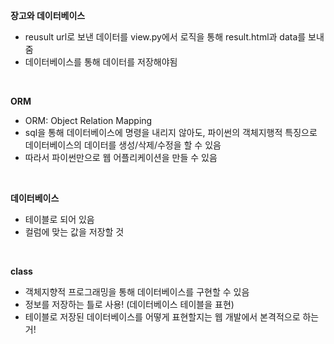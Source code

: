 **장고와 데이터베이스**

* reusult url로 보낸 데이터를 view.py에서 로직을 통해 result.html과 data를 보내줌
* 데이터베이스를 통해 데이터를 저장해야됨

<br>

**ORM**

* ORM: Object Relation Mapping
* sql을 통해 데이터베이스에 명령을 내리지 않아도, 파이썬의 객체지행적 특징으로 데이터베이스의 데이터를 생성/삭제/수정을 할 수 있음
* 따라서 파이썬만으로 웹 어플리케이션을 만들 수 있음

<br>

**데이터베이스**

* 테이블로 되어 있음
* 컬럼에 맞는 값을 저장할 것

<br>

**class**

* 객체지향적 프로그래밍을 통해 데이터베이스를 구현할 수 있음
* 정보를 저장하는 틀로 사용! (데이터베이스 테이블을 표현)
* 테이블로 저장된 데이터베이스를 어떻게 표현할지는 웹 개발에서 본격적으로 하는거!

